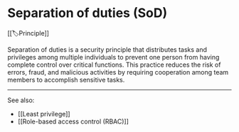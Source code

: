 
# Separation of duties (SoD)

[[🏷️Principle]]

Separation of duties is a security principle that distributes tasks and privileges among multiple individuals to prevent one person from having complete control over critical functions. This practice reduces the risk of errors, fraud, and malicious activities by requiring cooperation among team members to accomplish sensitive tasks.

---

See also:

- [[Least privilege]]
- [[Role-based access control (RBAC)]]
